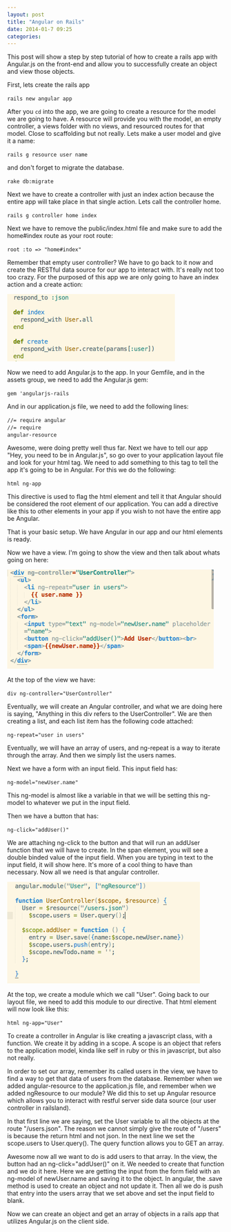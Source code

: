 ```yaml
---
layout: post
title: "Angular on Rails"
date: 2014-01-7 09:25
categories:
---
```


This post will show a step by step tutorial of how to create a rails app with Angular.js on the front-end and allow you to successfully create an object and view those objects.

First, lets create the rails app

<code>rails new angular app</code> 

After you <code>cd</code> into the app, we are going to create a resource for the model we are going to have.  A resource will provide you with the model, an empty controller, a views folder with no views, and resourced routes for that model.  Close to scaffolding but not really.  Lets make a user model and give it a name:

<code>rails g resource user name</code>

and don't forget to migrate the database.

<code>rake db:migrate</code>

Next we have to create a controller with just an index action because the entire app will take place in that single action.  Lets call the controller home.

<code>rails g controller home index</code>

Next we have to remove the public/index.html file and make sure to add the home#index route as your root route:

<code>root :to => "home#index"</code>

Remember that empty user controller?  We have to go back to it now and create the RESTful data source for our app to interact with.  It's really not too too crazy.  For the purposed of this app we are only going to have an index action and a create action:

![My params](/images/angularcontroller.png)

Now we need to add Angular.js to the app.  In your Gemfile, and in the assets group, we need to add the Angular.js gem:

<code>gem 'angularjs-rails</code>

And in our application.js file, we need to add the following lines:

<code>//= require angular</code><br>
<code>//= require angular-resource</code>

Awesome, were doing pretty well thus far.  Next we have to tell our app "Hey, you need to be in Angular.js", so go over to your application layout file and look for your html tag.  We need to add something to this tag to tell the app it's going to be in Angular.  For this we do the following:

<code>html ng-app</code>

This directive is used to flag the html element and tell it that Angular should be considered the root element of our application.  You can add a directive like this to other elements in your app if you wish to not have the entire app be Angular.

That is your basic setup.  We have Angular in our app and our html elements is ready.

Now we have a view.  I'm going to show the view and then talk about whats going on here:

![My params](/images/angularview.png)

At the top of the view we have:

<code>div ng-controller="UserController"</code>

Eventually, we will create an Angular controller, and what we are doing here is saying, "Anything in this div refers to the UserController".  We are then creating a list, and each list item has the following code attached:

<code>ng-repeat="user in users"</code>

Eventually, we will have an array of users, and ng-repeat is a way to iterate through the array.  And then we simply list the users names.

Next we have a form with an input field.  This input field has:

<code>ng-model="newUser.name"</code>

This ng-model is almost like a variable in that we will be setting this ng-model to whatever we put in the input field.

Then we have a button that has:

<code>ng-click="addUser()"</code>

We are attaching ng-click to the button and that will run an addUser function that we will have to create.  In the span element, you will see a double binded value of the input field.  When you are typing in text to the input field, it will show here.  It's more of a cool thing to have than necessary.  Now all we need is that angular controller.

![My params](/images/angularmodule.png)

At the top, we create a module which we call "User".  Going back to our layout file, we need to add this module to our directive.  That html element will now look like this:

<code>html ng-app="User"</code>

To create a controller in Angular is like creating a javascript class, with a function.  We create it by adding in a scope.  A scope is an object that refers to the application model, kinda like self in ruby or this in javascript, but also not really.  

In order to set our array, remember its called users in the view, we have to find a way to get that data of users from the database.  Remember when we added angular-resource to the application.js file, and remember when we added ngResource to our module?  We did this to set up Angular resource which allows you to interact with restful server side data source (our user controller in railsland).

In that first line we are saying, set the User variable to all the objects at the route "/users.json".  The reason we cannot simply give the route of "/users" is because the return html and not json.  In the next line we set the scope.users to User.query().  The query function allows you to GET an array.

Awesome now all we want to do is add users to that array.  In the view, the button had an ng-click="addUser()" on it.  We needed to create that function and we do it here.  Here we are getting the input from the form field with an ng-model of newUser.name and saving it to the object.  In angular, the .save method is used to create an object and not update it.  Then all we do is push that entry into the users array that we set above and set the input field to blank.

Now we can create an object and get an array of objects in a rails app that utilizes Angular.js on the client side.